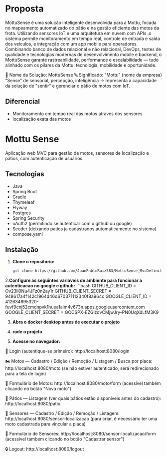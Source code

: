 # Proposta

MottuSense é uma solução inteligente desenvolvida para a Mottu, focada no mapeamento automatizado do pátio e na gestão eficiente das motos da frota.
Utilizando sensores IoT e uma arquitetura em nuvem com APIs .o sistema permite monitoramento em tempo real, controle de entrada e saída dos veículos, e integração com um app mobile para operadores.
Combinando banco de dados relacional e não relacional, DevOps, testes de qualidade e tecnologias modernas de desenvolvimento mobile e backend, o MottuSense garante rastreabilidade, performance e escalabilidade — tudo alinhado com os pilares da Mottu: tecnologia, mobilidade e oportunidade.

🛵 Nome da Solução: MottuSense
🔤 Significado:
"Mottu" (nome da empresa)
"Sense" de sensorial, percepção, inteligência → representa a capacidade da solução de "sentir" e gerenciar o pátio de motos com IoT.

## Diferencial

- Monitoramento em tempo real das motos atraves dos sensores
- localização exata das motos

# Mottu Sense

Aplicação web MVC para gestão de motos, sensores de localização e pátios, com autenticação de usuários.

## Tecnologias

- Java
- Spring Boot
- Gradle
- Thymeleaf
- Flyway
- Postgres
- Spring Security
- oAuth2 (permitindo se autenticar com o github ou google)
- Seeder (deixando patios ja cadastrados automaticamente no sistema)
- compose.yaml 

## Instalação

1. **Clone o repositório:**
   ```bash
   git clone https://github.com/JuanPabloRuiz583/MottuSense_MvcDefinitivo.git

2.**Configure as seguintes variaveis de ambiente para funcionar a autenticacao no google e github:**
    ```bash
   GITHUB_CLIENT_ID = Ov23li0Nu4JFz0n2ay1r
   GITHUB_CLIENT_SECRET = 948617a4f142c1964d46d670371112340f8a964c
   GOOGLE_CLIENT_ID = 412634895320-fuvf9cnj52cmdnpvk1huea1aim4v673n.apps.googleusercontent.com
   GOOGLE_CLIENT_SECRET = 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


3. **Abra o docker desktop antes de executar o projeto**
   
4. **rode o projeto**

5. **Acesse no navegador:**

🔑 Login (autentique-se primeiro):
http://localhost:8080/login

🏍️ Motos — Cadastro / Edição / Remoção / Listagem / Busca por placa:
http://localhost:8080/moto
(se não estiver autenticado, será redirecionado para a tela de login)

📄 Formulário de Motos:
http://localhost:8080/moto/form
(acessível também clicando no botão "Nova moto")

🏢 Pátios — Listagem (ver quais pátios estão disponíveis antes do cadastro):
http://localhost:8080/patio

📍 Sensores — Cadastro / Edição / Remoção / Listagem:
http://localhost:8080/sensor-localizacao
(para criar, é necessário ter uma moto cadastrada para vincular a placa)

📝 Formulário de Sensores:
http://localhost:8080/sensor-localizacao/form
(acessível também clicando no botão "Cadastrar sensor")

🔒 Logout:
http://localhost:8080/logout



